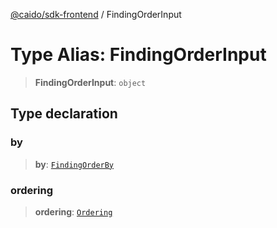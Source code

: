 [@caido/sdk-frontend](../index.md) / FindingOrderInput

# Type Alias: FindingOrderInput

> **FindingOrderInput**: `object`

## Type declaration

### by

> **by**: [`FindingOrderBy`](FindingOrderBy.md)

### ordering

> **ordering**: [`Ordering`](Ordering.md)
